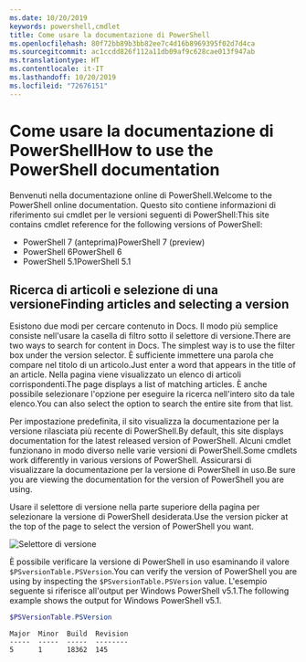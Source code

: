 ```yaml
---
ms.date: 10/20/2019
keywords: powershell,cmdlet
title: Come usare la documentazione di PowerShell
ms.openlocfilehash: 80f72bb89b3bb82ee7c4d16b8969395f02d7d4ca
ms.sourcegitcommit: ac1ccdd826f112a11db09af9c628cae013f947ab
ms.translationtype: HT
ms.contentlocale: it-IT
ms.lasthandoff: 10/20/2019
ms.locfileid: "72676151"
---
```

# <a name="how-to-use-the-powershell-documentation"></a><span data-ttu-id="d076a-103">Come usare la documentazione di PowerShell</span><span class="sxs-lookup"><span data-stu-id="d076a-103">How to use the PowerShell documentation</span></span>

<span data-ttu-id="d076a-104">Benvenuti nella documentazione online di PowerShell.</span><span class="sxs-lookup"><span data-stu-id="d076a-104">Welcome to the PowerShell online documentation.</span></span> <span data-ttu-id="d076a-105">Questo sito contiene informazioni di riferimento sui cmdlet per le versioni seguenti di PowerShell:</span><span class="sxs-lookup"><span data-stu-id="d076a-105">This site contains cmdlet reference for the following versions of PowerShell:</span></span>

- <span data-ttu-id="d076a-106">PowerShell 7 (anteprima)</span><span class="sxs-lookup"><span data-stu-id="d076a-106">PowerShell 7 (preview)</span></span>
- <span data-ttu-id="d076a-107">PowerShell 6</span><span class="sxs-lookup"><span data-stu-id="d076a-107">PowerShell 6</span></span>
- <span data-ttu-id="d076a-108">PowerShell 5.1</span><span class="sxs-lookup"><span data-stu-id="d076a-108">PowerShell 5.1</span></span>

## <a name="finding-articles-and-selecting-a-version"></a><span data-ttu-id="d076a-109">Ricerca di articoli e selezione di una versione</span><span class="sxs-lookup"><span data-stu-id="d076a-109">Finding articles and selecting a version</span></span>

<span data-ttu-id="d076a-110">Esistono due modi per cercare contenuto in Docs. Il modo più semplice consiste nell'usare la casella di filtro sotto il selettore di versione.</span><span class="sxs-lookup"><span data-stu-id="d076a-110">There are two ways to search for content in Docs. The simplest way is to use the filter box under the version selector.</span></span> <span data-ttu-id="d076a-111">È sufficiente immettere una parola che compare nel titolo di un articolo.</span><span class="sxs-lookup"><span data-stu-id="d076a-111">Just enter a word that appears in the title of an article.</span></span> <span data-ttu-id="d076a-112">Nella pagina viene visualizzato un elenco di articoli corrispondenti.</span><span class="sxs-lookup"><span data-stu-id="d076a-112">The page displays a list of matching articles.</span></span> <span data-ttu-id="d076a-113">È anche possibile selezionare l'opzione per eseguire la ricerca nell'intero sito da tale elenco.</span><span class="sxs-lookup"><span data-stu-id="d076a-113">You can also select the option to search the entire site from that list.</span></span>

<span data-ttu-id="d076a-114">Per impostazione predefinita, il sito visualizza la documentazione per la versione rilasciata più recente di PowerShell.</span><span class="sxs-lookup"><span data-stu-id="d076a-114">By default, this site displays documentation for the latest released version of PowerShell.</span></span> <span data-ttu-id="d076a-115">Alcuni cmdlet funzionano in modo diverso nelle varie versioni di PowerShell.</span><span class="sxs-lookup"><span data-stu-id="d076a-115">Some cmdlets work differently in various versions of PowerShell.</span></span> <span data-ttu-id="d076a-116">Assicurarsi di visualizzare la documentazione per la versione di PowerShell in uso.</span><span class="sxs-lookup"><span data-stu-id="d076a-116">Be sure you are viewing the documentation for the version of PowerShell you are using.</span></span>

<span data-ttu-id="d076a-117">Usare il selettore di versione nella parte superiore della pagina per selezionare la versione di PowerShell desiderata.</span><span class="sxs-lookup"><span data-stu-id="d076a-117">Use the version picker at the top of the page to select the version of PowerShell you want.</span></span>

![Selettore di versione](images/how-to-use-docs/version-search.gif)

<span data-ttu-id="d076a-119">È possibile verificare la versione di PowerShell in uso esaminando il valore `$PSversionTable.PSVersion`.</span><span class="sxs-lookup"><span data-stu-id="d076a-119">You can verify the version of PowerShell you are using by inspecting the `$PSversionTable.PSVersion` value.</span></span> <span data-ttu-id="d076a-120">L'esempio seguente si riferisce all'output per Windows PowerShell v5.1.</span><span class="sxs-lookup"><span data-stu-id="d076a-120">The following example shows the output for Windows PowerShell v5.1.</span></span>

```powershell
$PSVersionTable.PSVersion
```

```Output
Major  Minor  Build  Revision
-----  -----  -----  --------
5      1      18362  145
```
